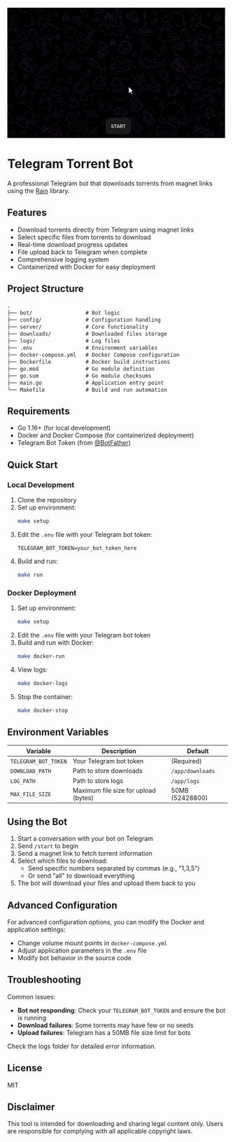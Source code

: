 ![PoC GIF](PoC.gif)
# Telegram Torrent Bot

A professional Telegram bot that downloads torrents from magnet links using the [Rain](https://github.com/cenkalti/rain) library.

## Features

- Download torrents directly from Telegram using magnet links
- Select specific files from torrents to download
- Real-time download progress updates
- File upload back to Telegram when complete
- Comprehensive logging system
- Containerized with Docker for easy deployment

## Project Structure

```
.
├── bot/                 # Bot logic
├── config/              # Configuration handling
├── server/              # Core functionality
├── downloads/           # Downloaded files storage
├── logs/                # Log files
├── .env                 # Environment variables
├── docker-compose.yml   # Docker Compose configuration
├── Dockerfile           # Docker build instructions
├── go.mod               # Go module definition
├── go.sum               # Go module checksums
├── main.go              # Application entry point
└── Makefile             # Build and run automation
```

## Requirements

- Go 1.16+ (for local development)
- Docker and Docker Compose (for containerized deployment)
- Telegram Bot Token (from [@BotFather](https://t.me/BotFather))

## Quick Start

### Local Development

1. Clone the repository
2. Set up environment:
   ```bash
   make setup
   ```
3. Edit the `.env` file with your Telegram bot token:
   ```
   TELEGRAM_BOT_TOKEN=your_bot_token_here
   ```
4. Build and run:
   ```bash
   make run
   ```

### Docker Deployment

1. Set up environment:
   ```bash
   make setup
   ```
2. Edit the `.env` file with your Telegram bot token
3. Build and run with Docker:
   ```bash
   make docker-run
   ```
4. View logs:
   ```bash
   make docker-logs
   ```
5. Stop the container:
   ```bash
   make docker-stop
   ```

## Environment Variables

| Variable             | Description                          | Default          |
| -------------------- | ------------------------------------ | ---------------- |
| `TELEGRAM_BOT_TOKEN` | Your Telegram bot token              | (Required)       |
| `DOWNLOAD_PATH`      | Path to store downloads              | `/app/downloads` |
| `LOG_PATH`           | Path to store logs                   | `/app/logs`      |
| `MAX_FILE_SIZE`      | Maximum file size for upload (bytes) | 50MB (52428800)  |

## Using the Bot

1. Start a conversation with your bot on Telegram
2. Send `/start` to begin
3. Send a magnet link to fetch torrent information
4. Select which files to download:
   - Send specific numbers separated by commas (e.g., "1,3,5")
   - Or send "all" to download everything
5. The bot will download your files and upload them back to you

## Advanced Configuration

For advanced configuration options, you can modify the Docker and application settings:

- Change volume mount points in `docker-compose.yml`
- Adjust application parameters in the `.env` file
- Modify bot behavior in the source code

## Troubleshooting

Common issues:

- **Bot not responding**: Check your `TELEGRAM_BOT_TOKEN` and ensure the bot is running
- **Download failures**: Some torrents may have few or no seeds
- **Upload failures**: Telegram has a 50MB file size limit for bots

Check the logs folder for detailed error information.

## License

MIT

## Disclaimer

This tool is intended for downloading and sharing legal content only. Users are responsible for complying with all applicable copyright laws.
